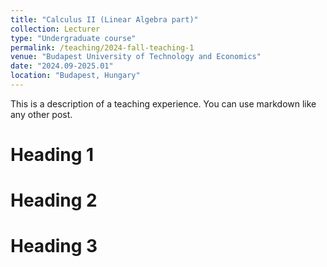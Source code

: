 ```yaml
---
title: "Calculus II (Linear Algebra part)"
collection: Lecturer
type: "Undergraduate course"
permalink: /teaching/2024-fall-teaching-1
venue: "Budapest University of Technology and Economics"
date: "2024.09-2025.01"
location: "Budapest, Hungary"
---
```


This is a description of a teaching experience. You can use markdown like any other post.

Heading 1
======

Heading 2
======

Heading 3
======
